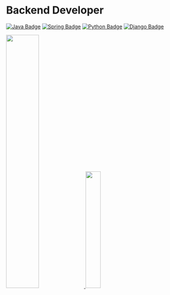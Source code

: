 # Backend Developer

[![Java Badge](https://img.shields.io/badge/Java-6DB33F?style=flat-square&logo=Java&logoColor=white)](https://www.java.com/ko/)
[![Spring Badge](https://img.shields.io/badge/Spring-6DB33F?style=flat-square&logo=Spring&logoColor=white)](https://spring.io/)
[![Python Badge](https://img.shields.io/badge/Python-3776AB?style=flat-square&logo=Python&logoColor=white)](https://www.python.org/)
[![Django Badge](https://img.shields.io/badge/Django-092E20?style=flat-square&logo=Django&logoColor=white)](https://www.djangoproject.com/)


<a href="s">
  <img src="https://github-readme-stats.vercel.app/api?username=kimjihoon3106&theme=tokyonight&show_icons=true" width="42%" />
</a>
<a href="https://github.com/kimjihoon3106/github-readme-stats">
    <img src="https://github-readme-stats.vercel.app/api/top-langs/?username=kimjihoon3106&layout=donut&show_icons=true&theme=material-palenight&hide_border=true&bg_color=20232a&icon_color=58A6FF&text_color=fff&title_color=58A6FF&count_private=true&exclude_repo=Face-Transfer-Application" width=28.5% />
</a> 
